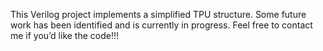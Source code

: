 This Verilog project implements a simplified TPU structure. 
Some future work has been identified and is currently in progress. 
Feel free to contact me if you’d like the code!!!
